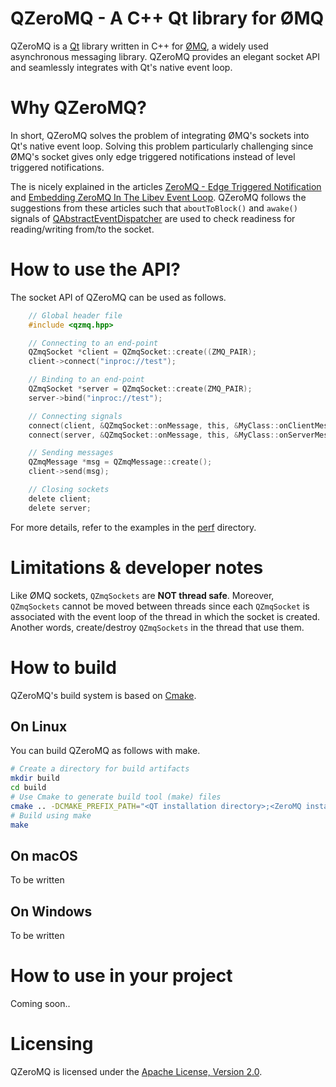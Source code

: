 # QZeroMQ - A C++ Qt library for ØMQ

QZeroMQ is a [Qt](https://www.qt.io/) library written in C++ for [ØMQ](https://zeromq.org/), a widely used asynchronous messaging library. 
QZeroMQ provides an elegant socket API and seamlessly integrates with Qt's native event loop.

# Why QZeroMQ?

In short, QZeroMQ solves the problem of integrating ØMQ's sockets into Qt's native event loop.
Solving this problem particularly challenging since ØMQ's socket gives only edge triggered notifications instead of level triggered notifications. 

The is nicely explained in the articles [ZeroMQ - Edge Triggered Notification](https://funcptr.net/2012/09/10/zeromq---edge-triggered-notification/) and [Embedding ZeroMQ In The Libev Event Loop](https://funcptr.net/2013/04/20/embedding-zeromq-in-the-libev-event-loop/). 
QZeroMQ follows the suggestions from these articles such that ``aboutToBlock()`` and ``awake()`` signals of [QAbstractEventDispatcher](https://doc.qt.io/qt-5/qabstracteventdispatcher.html) are used to check readiness for reading/writing from/to the socket.

# How to use the API?

The socket API of QZeroMQ can be used as follows.

```c
    // Global header file
    #include <qzmq.hpp>

    // Connecting to an end-point
    QZmqSocket *client = QZmqSocket::create((ZMQ_PAIR);
    client->connect("inproc://test");

    // Binding to an end-point
    QZmqSocket *server = QZmqSocket::create(ZMQ_PAIR);
    server->bind("inproc://test");

    // Connecting signals
    connect(client, &QZmqSocket::onMessage, this, &MyClass::onClientMessage);
    connect(server, &QZmqSocket::onMessage, this, &MyClass::onServerMessage);

    // Sending messages
    QZmqMessage *msg = QZmqMessage::create();
    client->send(msg);

    // Closing sockets
    delete client;
    delete server;
```

For more details, refer to the examples in the [perf](perf) directory.

# Limitations & developer notes

Like ØMQ sockets, ``QZmqSockets`` are **NOT thread safe**.
Moreover, ``QZmqSockets`` cannot be moved between threads since each ``QZmqSocket`` is associated with the event loop of the thread in which the socket is created.
Another words, create/destroy ``QZmqSockets`` in the thread that use them. 

# How to build
QZeroMQ's build system is based on [Cmake](https://cmake.org/).

## On Linux
You can build QZeroMQ as follows with make.

```bash
# Create a directory for build artifacts
mkdir build
cd build
# Use Cmake to generate build tool (make) files
cmake .. -DCMAKE_PREFIX_PATH="<QT installation directory>;<ZeroMQ installation directory>" -DWITH_PERF_TOOL=ON
# Build using make
make

```

## On macOS
To be written

## On Windows
To be written

# How to use in your project
Coming soon..

# Licensing
QZeroMQ is licensed under the [Apache License, Version 2.0](https://www.apache.org/licenses/LICENSE-2.0).
